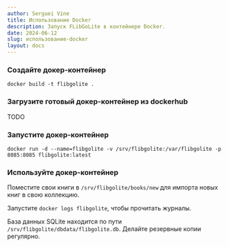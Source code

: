 ```yaml
---
author: Serguei Vine
title: Использование Docker
description: Запуск FLibGoLite в контейнере Docker.
date: 2024-06-12
slug: использование-docker
layout: docs
---
```


### Создайте докер-контейнер

```
docker build -t flibgolite .
```

### Загрузите готовый докер-контейнер из dockerhub

TODO

### Запустите докер-контейнер

```
docker run -d --name=flibgolite -v /srv/flibgolite:/var/flibgolite -p 8085:8085 flibgolite:latest
```

### Используйте докер-контейнер

Поместите свои книги в `/srv/flibgolite/books/new` для импорта новых книг в свою коллекцию.

Запустите `docker logs flibgolite`, чтобы прочитать журналы.

База данных SQLite находится по пути `/srv/flibgolite/dbdata/flibgolite.db`. Делайте резервные копии регулярно.